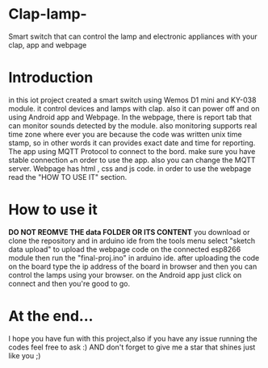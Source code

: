 # Clap-lamp-
Smart switch that can control the lamp and electronic appliances with your clap, app and webpage
# Introduction
in this iot project created a smart switch using Wemos D1 mini and KY-038 module. it control devices and lamps with clap. also it can power off and on using Android app and Webpage.
In the webpage, there is report tab that can monitor sounds detected by the module. also monitoring supports real time zone where ever you are because the code was written unix time stamp, so in other words it can provides exact date and time for reporting.
The app using MQTT Protocol to connect to the bord. make sure you have stable connection هn order to use the app. also you can change the MQTT server.
Webpage has html , css and js code. in order to use the webpage read the "HOW TO USE IT" section.

# How to use it
**DO NOT REOMVE THE data FOLDER OR ITS CONTENT**
you download or clone the repository and in arduino ide from the tools menu select "sketch data upload" to upload the webpage code on the connected esp8266 module then run the "final-proj.ino" in arduino ide. 
after uploading the code on the board type the ip address of the board in browser and then you can control the lamps using your browser.
on the Android app just click on connect and then you're good to go.

# At the end...

I hope you have fun with this project,also if you have any issue running the codes feel free to ask :)
AND
don't forget to give me a star that shines just like you ;)

